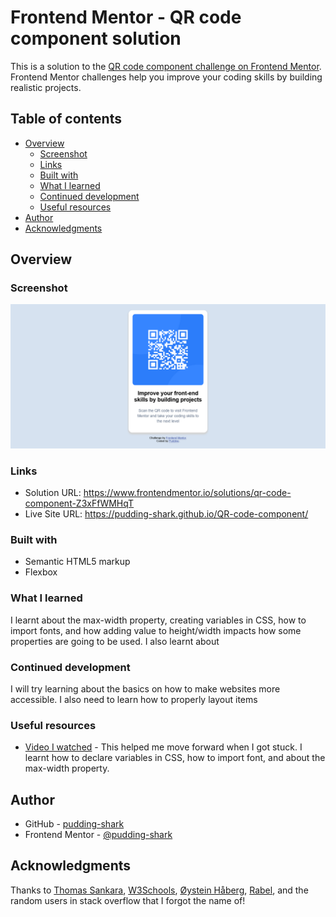 # Frontend Mentor - QR code component solution

This is a solution to the [QR code component challenge on Frontend Mentor](https://www.frontendmentor.io/challenges/qr-code-component-iux_sIO_H). Frontend Mentor challenges help you improve your coding skills by building realistic projects. 

## Table of contents

- [Overview](#overview)
  - [Screenshot](#screenshot)
  - [Links](#links)
  - [Built with](#built-with)
  - [What I learned](#what-i-learned)
  - [Continued development](#continued-development)
  - [Useful resources](#useful-resources)
- [Author](#author)
- [Acknowledgments](#acknowledgments)


## Overview

### Screenshot

![](./images/sussy-solution.png)

### Links

- Solution URL: https://www.frontendmentor.io/solutions/qr-code-component-Z3xFfWMHqT
- Live Site URL: https://pudding-shark.github.io/QR-code-component/


### Built with

- Semantic HTML5 markup
- Flexbox

### What I learned

I learnt about the max-width property, creating variables in CSS, how to import fonts, and how adding value to height/width impacts how some properties are going to be used. I also learnt about

### Continued development

I will try learning about the basics on how to make websites more accessible. I also need to learn how to properly layout items

### Useful resources

- [Video I watched](https://www.youtube.com/watch?v=JFyMWwOxHYM) - This helped me move forward when I got stuck. I learnt how to declare variables in CSS, how to import font, and about the max-width property.

## Author

- GitHub - [pudding-shark](https://github.com/pudding-shark)
- Frontend Mentor - [@pudding-shark](https://www.frontendmentor.io/profile/pudding-shark)

## Acknowledgments

Thanks to [Thomas Sankara](https://www.youtube.com/@tsbsankara), [W3Schools](https://www.w3schools.com/), [Øystein Håberg](https://www.frontendmentor.io/profile/Islandstone89), [Rabel](https://www.frontendmentor.io/profile/Islandstone89), and the random users in stack overflow that I forgot the name of!
